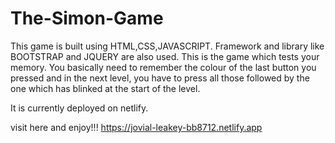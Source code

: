 # The-Simon-Game
This game is built using HTML,CSS,JAVASCRIPT. Framework and library like BOOTSTRAP and JQUERY are also used.
This is the game which tests your memory. You basically need to remember the colour of the last button you pressed and in the next level, you have to press all those followed by the one which has blinked at the start of the level.

It is currently deployed on netlify.

visit here and enjoy!!!
https://jovial-leakey-bb8712.netlify.app

